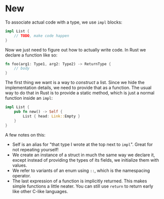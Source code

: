 # New

To associate actual code with a type, we use `impl` blocks:

```rust ,ignore
impl List {
    // TODO, make code happen
}
```

Now we just need to figure out how to actually write code. In Rust we declare
a function like so:

```rust ,ignore
fn foo(arg1: Type1, arg2: Type2) -> ReturnType {
    // body
}
```

The first thing we want is a way to *construct* a list. Since we hide the
implementation details, we need to provide that as a function. The usual way
to do that in Rust is to provide a static method, which is just a
normal function inside an `impl`:

```rust ,ignore
impl List {
    pub fn new() -> Self {
        List { head: Link::Empty }
    }
}
```

A few notes on this:

* Self is an alias for "that type I wrote at the top next to `impl`". Great for
  not repeating yourself!
* We create an instance of a struct in much the same way we declare it, except
  instead of providing the types of its fields, we initialize them with values.
* We refer to variants of an enum using `::`, which is the namespacing operator.
* The last expression of a function is implicitly returned.
  This makes simple functions a little neater. You can still use `return`
  to return early like other C-like languages.
